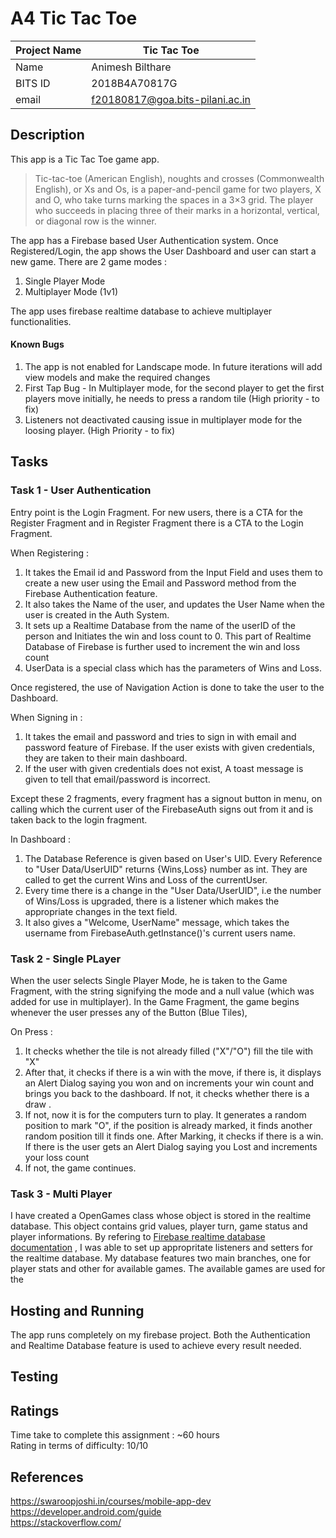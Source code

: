 # A4 Tic Tac Toe  
| Project Name | Tic Tac Toe |  
|---|---|  
| Name | Animesh Bilthare |  
| BITS ID | 2018B4A70817G |  
| email | f20180817@goa.bits-pilani.ac.in |  


## Description
This app is a Tic Tac Toe game app. 

>Tic-tac-toe (American English), noughts and crosses (Commonwealth English), or Xs and Os, is a paper-and-pencil game for two players, X and O, who take turns marking the spaces in a 3×3 grid. The player who succeeds in placing three of their marks in a horizontal, vertical, or diagonal row is the winner.

The app has a Firebase based User Authentication system. Once Registered/Login, the app shows the User Dashboard and user can start a new game. There are 2 game modes :
1) Single Player Mode
2) Multiplayer Mode (1v1)

The app uses firebase realtime database to achieve multiplayer functionalities.

#### Known Bugs 
1) The app is not enabled for Landscape mode. In future iterations will add view models and make the required changes
2) First Tap Bug - In Multiplayer mode, for the second player to get the first players move initially, he needs to press a random tile (High priority - to fix)
3) Listeners not deactivated causing issue in multiplayer mode for the loosing player. (High Priority - to fix)



## Tasks

### Task 1 - User Authentication
Entry point is the Login Fragment. For new users, there is a CTA for the Register Fragment and in Register Fragment there is a CTA to the Login Fragment.

When Registering :
1) It takes the Email id and Password from the Input Field and uses them to create a new user using the Email and Password method from the Firebase Authentication feature.
2) It also takes the Name of the user, and updates the User Name when the user is created in the Auth System.
3) It sets up a Realtime Database from the name of the userID of the person and Initiates the win and loss count to 0. This part of Realtime Database of Firebase is further used to increment the win and loss count
4) UserData is a special class which has the parameters of Wins and Loss.

Once registered, the use of Navigation Action is done to take the user to the Dashboard. 

When Signing in :
1) It takes the email and password and tries to sign in with email and password feature of Firebase. If the user exists with given credentials, they are taken to their main dashboard.
2) If the user with given credentials does not exist, A toast message is given to tell that email/password is incorrect.

Except these 2 fragments, every fragment has a signout button in menu, on calling which the current user of the FirebaseAuth signs out from it and is taken back to the login fragment.

In Dashboard :
1) The Database Reference is given based on User's UID. Every Reference to "User Data/UserUID" returns {Wins,Loss} number as int. They are called to get the current Wins and Loss of the currentUser.
2) Every time there is a change in the "User Data/UserUID", i.e the number of Wins/Loss is upgraded, there is a listener which makes the appropriate changes in the text field.
3) It also gives a "Welcome, UserName" message, which takes the username from FirebaseAuth.getInstance()'s current users name.



### Task 2 - Single PLayer  
When the user selects Single Player Mode, he is taken to the Game Fragment, with the string signifying the mode and a null value (which was added for use in multiplayer). In the Game Fragment, the game begins whenever the user presses any of the Button (Blue Tiles),

On Press :
1) It checks whether the tile is not already filled ("X"/"O") fill the tile with "X"
2) After that, it checks if there is a win with the move, if there is, it displays an Alert Dialog saying you won and on  increments your win count and brings you back to the dashboard. If not, it checks whether there is a draw .
3) If not, now it is for the computers turn to play. It generates a random position to mark "O", if the position is already marked, it finds another random position till it finds one. After Marking, it checks if there is a win. If there is the user gets an Alert Dialog saying you Lost and increments your loss count
4) If not, the game continues.

### Task 3  - Multi Player
I have created a OpenGames class whose object is stored in the realtime database. This object contains grid values, player turn, game status and player informations.  By refering to [Firebase realtime database documentation](https://firebase.google.com/docs/database/android/read-and-write?hl=ca-AD&skip_cache=false) , I was able to set up appropritate listeners and setters for the realtime database. My database features two main branches, one for player stats and other for available games. The available games are used for the 



## Hosting and Running
The app runs completely on my firebase project. Both the Authentication and Realtime Database feature is used to achieve every result needed.


## Testing

## Ratings
Time take to complete this assignment : ~60 hours <br />
Rating in terms of difficulty: 10/10

## References 
https://swaroopjoshi.in/courses/mobile-app-dev <br />
https://developer.android.com/guide <br />
https://stackoverflow.com/
